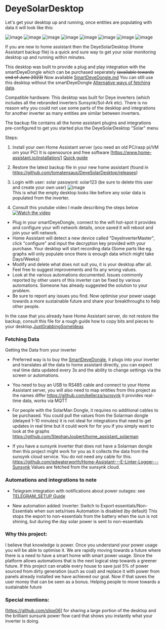 # DeyeSolarDesktop

Let's get your desktop up and running, once entities are populating with data it will look like this:

![image](./DeyeTab.png)
![image](./GraphsTab1.png)
![image](./GraphsTab2.png)
![image](./InverterValuesTab.png)
![image](./ConfigTab.png)
![image](./TimeOfUseTab1.png)
![image](./TimeOfUseTab2.png)
![image](./StandardEnergyDashboard.png)

If you are new to home assistant then the DeyeSolarDesktop (Home Assistant backup file) is a quick and sure way to get your solar monitoring desktop up and running within minutes.

This desktop was built to provide a plug and play integration with the smartDeyeDongle which can be purchased seperately ~~(available towards end of June 2023)~~ Now available [SmartDeyeDongle.md](./SmartDeyeDongle.md) You can still use this desktop without the smartDeyeDongle [Alternative ways of fetching data](#fetching-data).

Compatible hardware: This desktop was built for Deye inverters (which includes all the rebranded inverters Sunsynk/Sol-Ark etc). There is no reason why you could not use some parts of the desktop and integrations for another inverter as many entities are similar between inverters.

The backup file contains all the home assistant plugins and integrations pre-configured to get you started plus the DeyeSolarDesktop "Solar" menu

Steps:

1. Install your own Home Assistant server  (you need an old PC/rasp pi/VM om your PC) It is opensource and free software [https://www.home-assistant.io/installation/] [Quick guide](./InstallHomeAssistant.md)
2. Restore the latest backup file in your new home assistant (found in https://github.com/tomatensaus/DeyeSolarDesktop/releases)
3. Login with user: solar password: solar123 (be sure to delete this user and create your own user)
   ![image](./EmptyDesktop.png)   
   This is what the empty desktop looks like before any solar data is populated from the inverter.

4. Consult this youtube video I made describing the steps below
[![Watch the video](https://img.youtube.com/vi/sfhMm31nhoE/0.jpg)](https://www.youtube.com/watch?v=sfhMm31nhoE)

* Plug in your smartDeyeDongle, connect to the wifi hot-spot it provides and configure your wifi network details, once saved it will reboot and join your wifi network.
* Home Assistant will detect a new device called "DeyeInverterMaster", click "configure" and input the decryption key provided with your purchase. Your desktop will start recording data (Some parts like eg. graphs will only populate once there is enough data which might take Days/Weeks)
* Modify and delete what does not suit you, it is your desktop after all. Feel free to suggest improvements and fix any wrong values.
* Look at the various automations documented. Issues commonly reported by other users of this inverter can be fixed by various automations. Someone has already suggested the solution to your problem.
* Be sure to report any issues you find. Now optimise your power usage towards a more sustainable future and share your breakthroughs to help other people.


In the case that you already have Home Assistant server, do not restore the backup, consult this file for a rough guide how to copy bits and pieces to your desktop.[JustGrabbingSomeIdeas](./JustGrabbingSomeIdeas.md)

### Fetching Data
Getting the Data from your inverter
* Preferred way is to buy the [SmartDeyeDongle](./SmartDeyeDongle.md), it plugs into your inverter and translates all the data to home assistant directly, you can expect real time data updated every 3s and the ability to change settings via the screen or automations.

* You need to buy an USB to RS485 cable and connect to your Home Assistant server, you will also need to map entities from this project as the names differ https://github.com/kellerza/sunsynk   it provides real-time data, works via MQTT

* For people with the SolarMan Dongle, it requires no additional cables to be purchased. You could pull the values from the Solarman dongle (delayed 1-10 minutes) it is not ideal for integrations that need to get updates in real time but it could work for for you if you simply want to look at the graphs https://github.com/StephanJoubert/home_assistant_solarman

* If you have a sunsynk inverter that does not have a Solarman dongle then this project might work for you as it collects the data from the sunsynk cloud service. You do not need any cable for this. https://github.com/gdwaterworth/Home-Assistant---E-Linter-Logger---Sunsynk Values are fetched from the sunsynk cloud.

### Automations and integrations to note

* Telegram integration with notifications about power outages:
see [TELEGRAM_SETUP Guide](./TELEGRAM_SETUP.md)

* New automation added:
Inverter: Switch to Export essentials/Non-Essentials when sun sets/rises
Automation is disabled (by default)
This stops the export to non-essentials from the battery when the sun is not shining, but during the day solar power is sent to non-essentials

### Why this project:
I believe that knowledge is power. Once you understand your power usage you will be able to optimise it. We are rapidly moving towards a future where there is a need to have a smart home with smart power usage. Since the platform allows automations that is the next logical step towards a greener future. If this project can enable every house to save just 5% of power sourced from dirty generation (such as coal) and replace it with power from panels already installed we have achieved our goal. Now if that saves the user money that can be seen as a bonus. Helping people to move towards a sustainable future

### Special mentions:
[https://github.com/slipx06] for sharing a large portion of the desktop and the brilliant sunsunk power flow card that shows you instantly what your inverter is doing.
